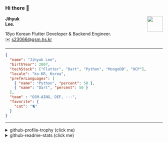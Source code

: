 ### Hi there 👋
<img src="https://github.githubassets.com/images/mona-loading-default.gif" width="50px" align="right">
</a>

**Jihyuk\
Lee.**

18yo Korean Flutter Developer & Backend Engineer.\
✉️ <s23066@gsm.hs.kr>

---

```json
{
  "name": "Jihyuk Lee",
  "birthYear": 2007,
  "techStack": ["Flutter", "Dart", "Python", "MongoDB", "OCP"],
  "locale": "ko-KR, Korea",
  "preferLanguages": [
    { "name": "Python", "percent": 50 },
    { "name": "Dart", "percent": 50 }
  ],
  "team" : "GSM-AING, DEF, ···",
  "favorite": {
    "cat": "🐈"
  }
}
```
---
<details>
  <summary>github-profile-trophy (click me)</summary>
  
![](https://github-profile-trophy.vercel.app/?username=withJihyuk&row=1&column=8&theme=nord)
  
</details>
<details>
  <summary>github-readme-stats (click me)</summary>
  
<!--START_SECTION:waka-->
![Code Time](http://img.shields.io/badge/Code%20Time-546%20hrs%2047%20mins-blue)

![Lines of code](https://img.shields.io/badge/%EC%A0%80%EB%8A%94%20%EC%97%AC%ED%83%9C%EA%B9%8C%EC%A7%80%20-416.0%20thousand%20%EC%A4%84%EC%9D%98%20%EC%BD%94%EB%93%9C%EB%A5%BC%20%EC%9E%91%EC%84%B1%ED%96%88%EC%96%B4%EC%9A%94.-blue)

**저는 저녁형 인간이에요. 🦉** 

```text
🌞 아침                     225 commits         ████░░░░░░░░░░░░░░░░░░░░░   14.89 % 
🌆 낮　                     507 commits         ████████░░░░░░░░░░░░░░░░░   33.55 % 
🌃 저녁                     575 commits         ██████████░░░░░░░░░░░░░░░   38.05 % 
🌙 밤　                     204 commits         ███░░░░░░░░░░░░░░░░░░░░░░   13.50 % 
```


📊 **저는 이번주를 이렇게 시간을 보냈어요.** 

```text
🕑︎ Timezone: Asia/Seoul

💬 프로그래밍 언어들: 
Kotlin                   51 mins             ████████░░░░░░░░░░░░░░░░░   30.24 % 
Java                     47 mins             ███████░░░░░░░░░░░░░░░░░░   28.11 % 
Dart                     45 mins             ███████░░░░░░░░░░░░░░░░░░   26.75 % 
Text                     9 mins              █░░░░░░░░░░░░░░░░░░░░░░░░   05.46 % 
Terraform                6 mins              █░░░░░░░░░░░░░░░░░░░░░░░░   04.07 % 

🔥 에디터들: 
Android Studio           2 hrs 41 mins       ████████████████████████░   95.68 % 
VS Code                  7 mins              █░░░░░░░░░░░░░░░░░░░░░░░░   04.32 % 

💻 운영 체제들: 
Mac                      2 hrs 48 mins       █████████████████████████   100.00 % 
```


 Last Updated on 29/10/2024 18:48:40 UTC
<!--END_SECTION:waka-->

</details>

</div>

